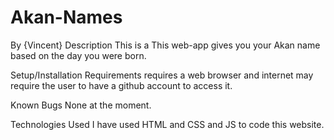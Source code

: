 # Akan-Names

By {Vincent}
Description
This is a This web-app gives you your Akan name based on the day you were born.

Setup/Installation Requirements
requires a web browser and internet
may require the user to have a github account to access it.

Known Bugs
None at the moment.

Technologies Used
I have used HTML and CSS and JS  to code this website.